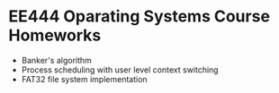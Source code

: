 # EE444 Oparating Systems Course Homeworks
- Banker's algorithm
- Process scheduling with user level context switching
- FAT32 file system implementation
